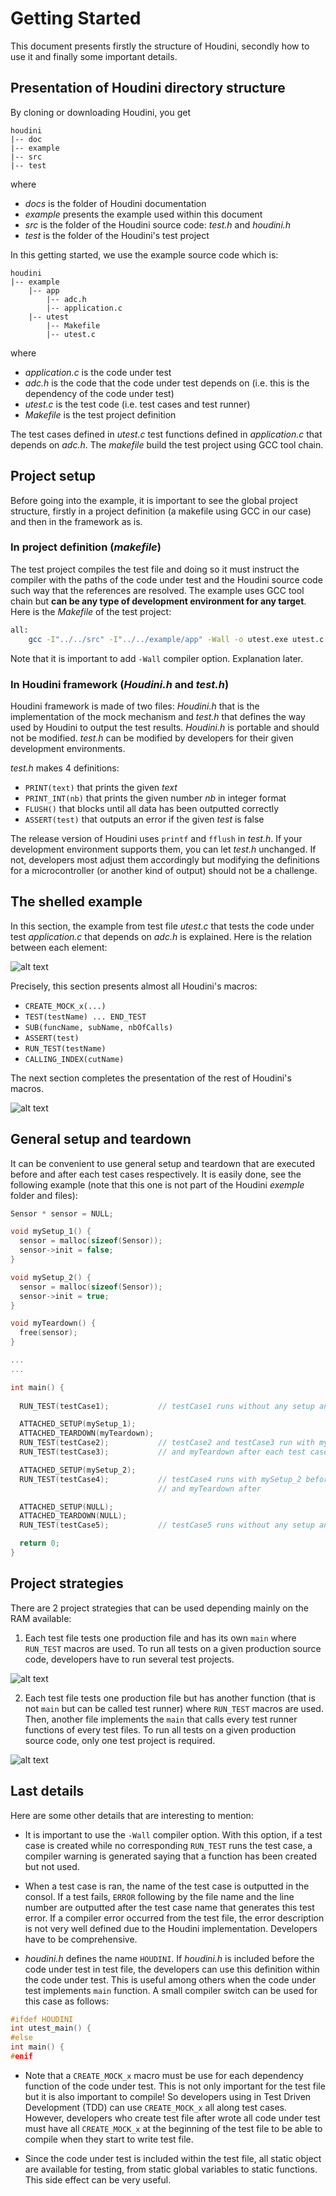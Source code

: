 # Getting Started

This document presents firstly the structure of Houdini, secondly how to use it and finally some important details.

## Presentation of Houdini directory structure

By cloning or downloading Houdini, you get

```
houdini
|-- doc
|-- example
|-- src
|-- test
```
where
* *docs* is the folder of Houdini documentation
* *example* presents the example used within this document
* *src* is the folder of the Houdini source code: *test.h* and *houdini.h*
* *test* is the folder of the Houdini's test project

In this getting started, we use the example source code which is:

```
houdini
|-- example
    |-- app
        |-- adc.h
        |-- application.c
    |-- utest
        |-- Makefile
        |-- utest.c
```
where
* *application.c* is the code under test
* *adc.h* is the code that the code under test  depends on (i.e. this is the dependency of the code under test)
* *utest.c* is the test code (i.e. test cases and test runner)
* *Makefile* is the test project definition

The test cases defined in *utest.c* test functions defined in *application.c* that depends on *adc.h*. The *makefile* build the test project using GCC tool chain.

## Project setup

Before going into the example, it is important to see the global project structure, firstly in a project definition (a makefile using GCC in our case) and then in the framework as is.

### In project definition (*makefile*)

The test project compiles the test file and doing so it must instruct the compiler with the paths of the code under test and the Houdini source code such way that the references are resolved. The example uses GCC tool chain but **can be any type of development environment for any target**. Here is the *Makefile* of the test project:

``` bash
all:
	gcc -I"../../src" -I"../../example/app" -Wall -o utest.exe utest.c
```

Note that it is important to add ``-Wall`` compiler option. Explanation later.

### In Houdini framework (*Houdini.h* and *test.h*)

Houdini framework is made of two files: *Houdini.h* that is the implementation of the mock mechanism and *test.h* that defines the way used by Houdini to output the test results. *Houdini.h* is portable and should not be modified. *test.h* can be modified by developers for their given development environments.  

*test.h* makes 4 definitions:
* ``PRINT(text)`` that prints the given *text*
* ``PRINT_INT(nb)`` that prints the given number *nb* in integer format
* ``FLUSH()`` that blocks until all data has been outputted correctly
* ``ASSERT(test)`` that outputs an error if the given *test* is false

The release version of Houdini uses ``printf`` and ``fflush`` in *test.h*. If your development environment supports them, you can let *test.h* unchanged. If not, developers most adjust them accordingly but modifying the definitions for a microcontroller (or another kind of output) should not be a challenge.

## The shelled example

 In this section, the example from test file *utest.c* that tests the code under test *application.c* that depends on *adc.h* is explained. Here is the relation between each element:

 ![alt text](./UML.png)

Precisely, this section presents almost all Houdini's macros:

* ``CREATE_MOCK_x(...)``
* ``TEST(testName) ... END_TEST``
* ``SUB(funcName, subName, nbOfCalls)``
* ``ASSERT(test)``
* ``RUN_TEST(testName)``
* ``CALLING_INDEX(cutName)``

 The next section completes the presentation of the rest of Houdini's macros.

![alt text](./TestFile.png)

## General setup and teardown

It can be convenient to use general setup and teardown that are executed before and after each test cases respectively. It is easily done, see the following example (note that this one is not part of the Houdini *exemple* folder and files):

``` C
Sensor * sensor = NULL;

void mySetup_1() {
  sensor = malloc(sizeof(Sensor));
  sensor->init = false;
}

void mySetup_2() {
  sensor = malloc(sizeof(Sensor));
  sensor->init = true;
}

void myTeardown() {
  free(sensor);
}

...
...

int main() {
  
  RUN_TEST(testCase1);           // testCase1 runs without any setup and teardown.

  ATTACHED_SETUP(mySetup_1);
  ATTACHED_TEARDOWN(myTeardown);
  RUN_TEST(testCase2);           // testCase2 and testCase3 run with mySetup_1 before
  RUN_TEST(testCase3);           // and myTeardown after each test case.

  ATTACHED_SETUP(mySetup_2);
  RUN_TEST(testCase4);           // testCase4 runs with mySetup_2 before
                                 // and myTeardown after

  ATTACHED_SETUP(NULL);
  ATTACHED_TEARDOWN(NULL);
  RUN_TEST(testCase5);           // testCase5 runs without any setup and teardown.

  return 0;
}
```

## Project strategies

There are 2 project strategies that can be used depending mainly on the RAM available:

  1. Each test file tests one production file and has its own ``main`` where ``RUN_TEST`` macros are used. To run all tests on a given production source code, developers have to run several test projects.

  ![alt text](./ProjectStrategy-SeveralProjects.png)

  2. Each test file tests one production file but has another function (that is not ``main`` but can be called test runner) where ``RUN_TEST`` macros are used. Then, another file implements the ``main`` that calls every test runner functions of every test files. To run all tests on a given production source code, only one test project is required.
   
  ![alt text](./ProjectStrategy-OneProjects.png)

## Last details

Here are some other details that are interesting to mention:

* It is important to use the ``-Wall`` compiler option. With this option, if a test case is created while no corresponding ``RUN_TEST`` runs the test case, a compiler warning is generated saying that a function has been created but not used.
  
* When a test case is ran, the name of the test case is outputted in the consol. If a test fails, ``ERROR`` following by the file name and the line number are outputted after the test case name that generates this test error. If a compiler error occurred from the test file, the error description is not very well defined due to the Houdini implementation. Developers have to be comprehensive.
  
* *houdini.h* defines the name ``HOUDINI``. If *houdini.h* is included before the code under test in test file, the developers can use this definition within the code under test. This is useful among others when the code under test implements ``main`` function. A small compiler switch can be used for this case as follows:

``` C
#ifdef HOUDINI
int utest_main() {
#else
int main() {
#enif
```

* Note that a ``CREATE_MOCK_x`` macro must be use for each dependency function of the code under test. This is not only important for the test file but it is also important to compile! So developers using in Test Driven Development (TDD) can use ``CREATE_MOCK_x`` all along test cases. However, developers who create test file after wrote all code under test must have all ``CREATE_MOCK_x`` at the beginning of the test file to be able to compile when they start to write test file.

* Since the code under test is included within the test file, all static object are available for testing, from static global variables to static functions. This side effect can be very useful.